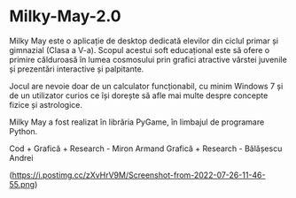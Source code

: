 # Milky-May-2.0

Milky May este o aplicație de desktop dedicată elevilor din ciclul primar și gimnazial (Clasa a V-a). Scopul acestui soft educațional este să ofere o primire
călduroasă în lumea cosmosului prin grafici atractive vârstei juvenile și prezentări interactive și palpitante.

Jocul are nevoie doar de un calculator funcționabil, cu minim Windows 7 și de un utilizator curios ce își dorește să afle mai multe despre concepte
fizice și astrologice.


Milky May a fost realizat în librăria PyGame, în limbajul de programare Python.


Cod + Grafică + Research - Miron Armand
Grafică + Research - Bălășescu Andrei

(https://i.postimg.cc/zXvHrV9M/Screenshot-from-2022-07-26-11-46-55.png)
